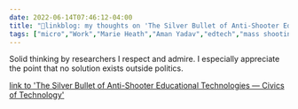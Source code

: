 ```yaml
---
date: 2022-06-14T07:46:12-04:00
title: "🔗linkblog: my thoughts on 'The Silver Bullet of Anti-Shooter Educational Technologies — Civics of Technology'"
tags: ["micro","Work","Marie Heath","Aman Yadav","edtech","mass shootings","Axion","Code.org","gun violence","Audrey Watters","Uvalde shooting","school shootings"]
---
```

Solid thinking by researchers I respect and admire. I especially appreciate the point that no solution exists outside politics.
 

[link to 'The Silver Bullet of Anti-Shooter Educational Technologies — Civics of Technology'](https://www.civicsoftechnology.org/blog/the-silver-bullet-of-anti-shooter-educational-technologies)
